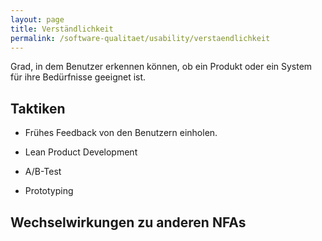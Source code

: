 ```yaml
---
layout: page
title: Verständlichkeit
permalink: /software-qualitaet/usability/verstaendlichkeit
---
```

Grad, in dem Benutzer erkennen können, ob ein Produkt oder ein System für ihre Bedürfnisse geeignet ist.

## Taktiken

* Frühes Feedback von den Benutzern einholen.

* Lean Product Development
* A/B-Test
* Prototyping

## Wechselwirkungen zu anderen NFAs


